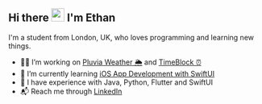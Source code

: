 ## Hi there <img src="https://raw.githubusercontent.com/MartinHeinz/MartinHeinz/master/wave.gif" width="26px"> I'm Ethan

I'm a student from London, UK, who loves programming and learning new things.

- 🧑‍💻 I’m working on [Pluvia Weather 🌦](https://github.com/SpicyChair/pluvia_weather_flutter) and [TimeBlock ⏰](https://github.com/SpicyChair/timeblock_flutter)
- 🌱 I’m currently learning [iOS App Development with SwiftUI](https://github.com/SpicyChair/ReadingAppSwift)
- 🎯 I have experience with Java, Python, Flutter and SwiftUI
- 📬 Reach me through [LinkedIn](https://www.linkedin.com/in/ethanscotthin/)
